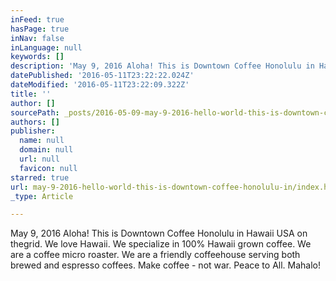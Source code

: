 ```yaml
---
inFeed: true
hasPage: true
inNav: false
inLanguage: null
keywords: []
description: 'May 9, 2016 Aloha! This is Downtown Coffee Honolulu in Hawaii USA on thegrid. We love Hawaii. We specialize in 100% Hawaii grown coffee. We are a coffee micro roaster. We are a friendly coffeehouse serving both brewed and espresso coffees. Make coffee - not war. Peace to All. Mahalo!'
datePublished: '2016-05-11T23:22:22.024Z'
dateModified: '2016-05-11T23:22:09.322Z'
title: ''
author: []
sourcePath: _posts/2016-05-09-may-9-2016-hello-world-this-is-downtown-coffee-honolulu-in.md
authors: []
publisher:
  name: null
  domain: null
  url: null
  favicon: null
starred: true
url: may-9-2016-hello-world-this-is-downtown-coffee-honolulu-in/index.html
_type: Article

---
```

May 9, 2016 Aloha! This is Downtown Coffee Honolulu in Hawaii USA on thegrid. We love Hawaii. We specialize in 100% Hawaii grown coffee. We are a coffee micro roaster. We are a friendly coffeehouse serving both brewed and espresso coffees. Make coffee - not war. Peace to All. Mahalo!